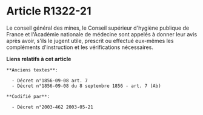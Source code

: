 # Article R1322-21

Le conseil général des mines, le Conseil supérieur d'hygiène publique de France et l'Académie nationale de médecine sont
appelés à donner leur avis après avoir, s'ils le jugent utile, prescrit ou effectué eux-mêmes les compléments d'instruction
et les vérifications nécessaires.

**Liens relatifs à cet article**

	**Anciens textes**:

	  - Décret n°1856-09-08 art. 7
	  - Décret n°1856-09-08 du 8 septembre 1856 - art. 7 (Ab)

	**Codifié par**:

	  - Décret n°2003-462 2003-05-21
